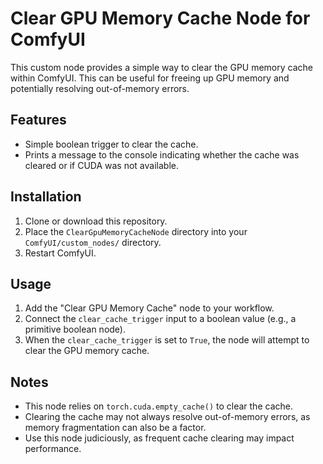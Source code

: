 # Clear GPU Memory Cache Node for ComfyUI

This custom node provides a simple way to clear the GPU memory cache within ComfyUI. This can be useful for freeing up GPU memory and potentially resolving out-of-memory errors.

## Features

- Simple boolean trigger to clear the cache.
- Prints a message to the console indicating whether the cache was cleared or if CUDA was not available.

## Installation

1. Clone or download this repository.
2. Place the `ClearGpuMemoryCacheNode` directory into your `ComfyUI/custom_nodes/` directory.
3. Restart ComfyUI.

## Usage

1. Add the "Clear GPU Memory Cache" node to your workflow.
2. Connect the `clear_cache_trigger` input to a boolean value (e.g., a primitive boolean node).
3. When the `clear_cache_trigger` is set to `True`, the node will attempt to clear the GPU memory cache.

## Notes

- This node relies on `torch.cuda.empty_cache()` to clear the cache.
- Clearing the cache may not always resolve out-of-memory errors, as memory fragmentation can also be a factor.
- Use this node judiciously, as frequent cache clearing may impact performance.
